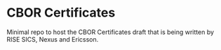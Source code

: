 # CBOR Certificates

Minimal repo to host the CBOR Certificates draft that is being written by RISE SICS, Nexus and Ericsson.
